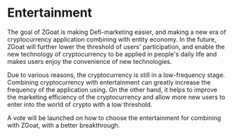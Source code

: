 # Entertainment

The goal of ZGoat is making Defi-marketing easier, and making a new era of cryptocurrency application combining with entity economy. In the future, ZGoat will further lower the threshold of users' participation, and enable the new technology of cryptocurrency to be applied in people's daily life and makes users enjoy the convenience of new technologies.

Due to various reasons, the cryptocurrency is still in a low-frequency stage. Combining cryptocurrency with entertainment can greatly increase the frequency of the application using. On the other hand, it helps to improve the marketing efficiency of the cryptocurrency and allow more new users to enter into the world of crypto with a low threshold.

A vote will be launched on how to choose the entertainment for combining with ZGoat, with a better breakthrough.

